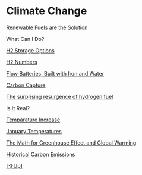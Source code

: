 # Climate Change

[Renewable Fuels are the Solution](renewable-fuel-is-the-solution.md)

What Can I Do?

[H2 Storage Options](../../2020/10/h2-storage.md)

[H2 Numbers](../../2020/07/h2-numbers.md)

[Flow Batteries, Built with Iron and Water](../../2018/07/battery-fueled-by-iron-and-water.md)

[Carbon Capture](../../2019/01/carboncapture.md)

[The surprising resurgence of hydrogen fuel](../../2018/11/the-surprising-resurgence-of-hydrogen.md)

Is It Real?

[Temparature Increase](../../2015/08/temp-increase.md)

[January Temperatures](../../2018/01/january-temperatures.md)

[The Math for Greenhouse Effect and Global Warming](../../2019/07/greenhouse-effect-math.md)

[Historical Carbon Emissions](../../2021/07/historical-carbon-emissions.md)

[[⇪Up]](../..)

